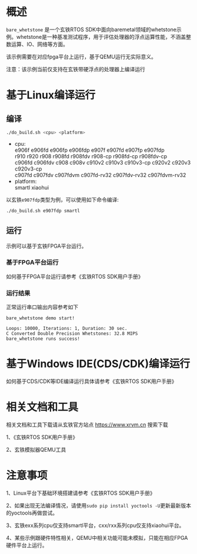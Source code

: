 # 概述

`bare_whetstone` 是一个玄铁RTOS SDK中面向baremetal领域的whetstone示例。whetstone是一种基准测试程序，用于评估处理器的浮点运算性能，不涵盖整数运算、IO、网络等方面。

该示例需要在对应fpga平台上运行，基于QEMU运行无实际意义。

注意：该示例当前仅支持在玄铁带硬浮点的处理器上编译运行

# 基于Linux编译运行

## 编译

```bash
./do_build.sh <cpu> <platform>
```
- cpu: <br />
        e906f e906fd e906fp e906fdp e907f e907fd e907fp e907fdp <br />
        r910 r920 r908 r908fd r908fdv r908-cp r908fd-cp r908fdv-cp <br />
        c906fd c906fdv c908 c908v c910v2 c910v3 c910v3-cp c920v2 c920v3 c920v3-cp <br />
        c907fd c907fdv c907fdvm c907fd-rv32 c907fdv-rv32 c907fdvm-rv32
- platform: <br />
        smartl xiaohui

以玄铁`e907fdp`类型为例，可以使用如下命令编译:
```bash
./do_build.sh e907fdp smartl
```

## 运行

示例可以基于玄铁FPGA平台运行。

### 基于FPGA平台运行

如何基于FPGA平台运行请参考《玄铁RTOS SDK用户手册》

### 运行结果
正常运行串口输出内容参考如下
```
bare_whetstone demo start!

Loops: 10000, Iterations: 1, Duration: 30 sec.
C Converted Double Precision Whetstones: 32.8 MIPS
bare_whetstone runs success!
```

# 基于Windows IDE(CDS/CDK)编译运行

如何基于CDS/CDK等IDE编译运行具体请参考《玄铁RTOS SDK用户手册》

# 相关文档和工具

相关文档和工具下载请从玄铁官方站点 https://www.xrvm.cn 搜索下载

1、《玄铁RTOS SDK用户手册》

2、玄铁模拟器QEMU工具


# 注意事项

1、Linux平台下基础环境搭建请参考《玄铁RTOS SDK用户手册》

2、如果出现无法编译情况，请使用`sudo pip install yoctools -U`更新最新版本的yoctools再做尝试。

3、玄铁exx系列cpu仅支持smartl平台，cxx/rxx系列cpu仅支持xiaohui平台。

4、某些示例跟硬件特性相关，QEMU中相关功能可能未模拟，只能在相应FPGA硬件平台上运行。

